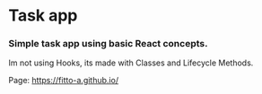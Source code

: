 # Task app

### Simple task app using basic React concepts.

Im not using Hooks, its made with Classes and Lifecycle Methods.


Page:
https://fitto-a.github.io/
